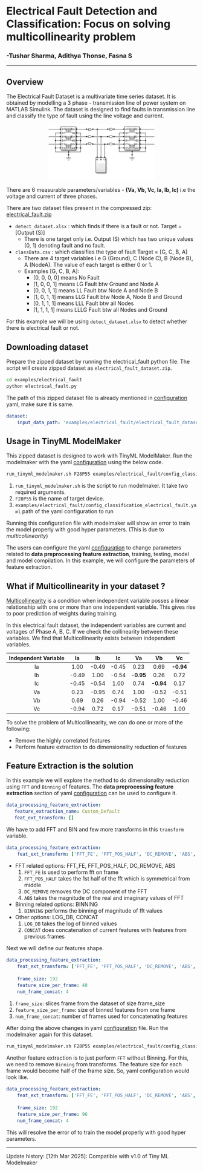 # Electrical Fault Detection and Classification: Focus on solving multicollinearity problem
### -Tushar Sharma, Adithya Thonse, Fasna S 
<hr>

## Overview

The Electrical Fault Dataset is a multivariate time series dataset. It is obtained by modelling a 3 phase - transmission line of power system on MATLAB Simulink. The dataset is designed to find faults in transmission line and classify the type of fault using the line voltage and current.

<p align="center">  
    <img src="assets/simulink.png" width="280" alt="Simulink Model">
</p>

There are 6 measurable parameters/variables - **(Va, Vb, Vc, Ia, Ib, Ic)** i.e the voltage and current of three phases. 

There are two dataset files present in the compressed zip: [electrical_fault.zip](http://software-dl.ti.com/C2000/esd/mcu_ai/01_01_00/datasets/electrical_fault.zip)

- `detect_dataset.xlsx` : which finds if there is a fault or not. Target = [Output (S)]
    - There is one target only i.e. Output (S) which has two unique values (0, 1) denoting fault and no fault.
- `classData.csv` : which classifies the type of fault Target = [G, C, B, A]
    - There are 4 target variables i.e G (Ground), C (Node C), B (Node B), A (NodeA). The value of each target is either 0 or 1.
    - Examples [G, C, B, A]:
        - [0, 0, 0, 0] means No Fault
        - [1, 0, 0, 1] means LG Fault btw Ground and Node A
        - [0, 0, 1, 1] means LL Fault btw Node A and Node B
        - [1, 0, 1, 1] means LLG Fault btw Node A, Node B and Ground
        - [0, 1, 1, 1] means LLL Fault btw all Nodes
        - [1, 1, 1, 1] means LLLG Fault btw all Nodes and Ground

For this example we will be using `detect_dataset.xlsx` to detect whether there is electrical fault or not.

## Downloading dataset

Prepare the zipped dataset by running the electrical_fault python file. The script will create zipped dataset as `electrical_fault_dataset.zip`. 
```bash
cd examples/electrical_fault
python electrical_fault.py
```
The path of this zipped dataset file is already mentioned in [configuration](config_classification_electrical_fault.yaml) yaml, make sure it is same.

```yaml
dataset:
    input_data_path: 'examples/electrical_fault/electrical_fault_dataset.zip'
```

## Usage in TinyML ModelMaker

This zipped dataset is designed to work with TinyML ModelMaker. Run the modelmaker with the yaml [configuration](config_classification_electrical_fault.yaml) using the below code.

```bash
run_tinyml_modelmaker.sh F28P55 examples/electrical_fault/config_classification_electrical_fault.yaml
```

1. `run_tinyml_modelmaker.sh` is the script to run modelmaker. It take two required arguments.
2. `F28P55` is the name of target device.
3. `examples/electrical_fault/config_classification_electrical_fault.yaml` path of the yaml configuration to run

Running this configuration file with modelmaker will show an error to train the model properly with good hyper parameters. (This is due to *multicollinearity*)


The users can configure the yaml [configuration](config_classification_electrical_fault.yaml) to change parameters related to **data preprocessing feature extraction**, training, testing, model and model compilation. In this example, we will configure the parameters of feature extraction. 

## What if Multicollinearity in your dataset ?

[Multicollinearity](https://en.wikipedia.org/wiki/Multicollinearity) is a condition when independent variable posses a linear relationship with one or more than one independent variable. This gives rise to poor prediction of weights during training.

In this electrical fault dataset, the independent variables are current and voltages of Phase A, B, C. If we check the collinearity between these variables. We find that Multicollinearity exists between independent variables.


| Independent Variable |  Ia  |  Ib  |  Ic  |     Va    |     Vb    |    Vc     |
|      :----:          | :--: | :--: | :--: |    :--:   |    :--:   |   :--:    |
|        Ia            | 1.00 |-0.49 |-0.45 |    0.23   |    0.69   | **-0.94** |
|        Ib            |-0.49 | 1.00 |-0.54 | **-0.95** |    0.26   |   0.72    |
|        Ic            |-0.45 |-0.54 | 1.00 |    0.74   | **-0.94** |   0.17    |
|        Va            | 0.23 |-0.95 | 0.74 |    1.00   |   -0.52   |  -0.51    |
|        Vb            | 0.69 | 0.26 |-0.94 |   -0.52   |    1.00   |  -0.46    |
|        Vc            |-0.94 | 0.72 | 0.17 |   -0.51   |   -0.46   |   1.00    |


To solve the problem of Multicollinearity, we can do one or more of the following:
- Remove the highly correlated features
- Perform feature extraction to do dimensionality reduction of features

## Feature Extraction is the solution

In this example we will explore the method to do dimensionality reduction using `FFT` and `Binning` of features. The **data preprocessing feature extraction** section of yaml [configuration](config_classification_electrical_fault.yaml) can be used to configure it.

```yaml
data_processing_feature_extraction:
   feature_extraction_name: Custom_Default
   feat_ext_transform: []
```

We have to add FFT and BIN and few more transforms in this `transform` variable.

```yaml
data_processing_feature_extraction:
    feat_ext_transform: ['FFT_FE', 'FFT_POS_HALF', 'DC_REMOVE', 'ABS', 'BINNING', 'LOG_DB', 'CONCAT']
```
- FFT related options: FFT_FE, FFT_POS_HALF, DC_REMOVE, ABS
    1. `FFT_FE` is used to perform fft on frame
    2. `FFT_POS_HALF` takes the 1st half of the fft which is symmetrical from middle
    3. `DC_REMOVE` removes the DC component of the FFT
    4. `ABS` takes the magnitude of the real and imaginary values of FFT
- Binning related options: BINNING
    1. `BINNING` performs the binning of magnitude of fft values
- Other options: LOG_DB, CONCAT
    1. `LOG_DB` takes the log of binned values
    2. `CONCAT` does concatenation of current features with features from previous frames

Next we will define our features shape.
```yaml
data_processing_feature_extraction:
    feat_ext_transform: ['FFT_FE', 'FFT_POS_HALF', 'DC_REMOVE', 'ABS', 'BINNING', 'LOG_DB', 'CONCAT']
    
    frame_size: 192
    feature_size_per_frame: 48
    num_frame_concat: 4
```

1. `frame_size`: slices frame from the dataset of size frame_size
2. `feature_size_per_frame`: size of binned features from one frame
3. `num_frame_concat`: number of frames used for concatenating features

After doing the above changes in yaml [configuration](config_classification_electrical_fault.yaml) file. Run the modelmaker again for this dataset.

```bash
run_tinyml_modelmaker.sh F28P55 examples/electrical_fault/config_classification_electrical_fault.yaml
```

Another feature extraction is to just perform `FFT` without Binning. For this, we need to remove `Binning` from transforms. The feature size for each frame would become half of the frame size. So, yaml configuration would look like.

```yaml
data_processing_feature_extraction:
    feat_ext_transform: ['FFT_FE', 'FFT_POS_HALF', 'DC_REMOVE', 'ABS', 'LOG_DB', 'CONCAT']
    
    frame_size: 192
    feature_size_per_frame: 96
    num_frame_concat: 4
```
This will resolve the error of to train the model properly with good hyper parameters.
<hr>
Update history:
[12th Mar 2025]: Compatible with v1.0 of Tiny ML Modelmaker
